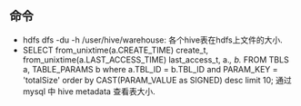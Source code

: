 ## 命令
  * hdfs dfs -du -h /user/hive/warehouse: 各个hive表在hdfs上文件的大小.
  * SELECT from_unixtime(a.CREATE_TIME) create_t, from_unixtime(a.LAST_ACCESS_TIME) last_access_t, a.*, b.* FROM TBLS a, TABLE_PARAMS b 
    where a.TBL_ID = b.TBL_ID 
          and PARAM_KEY = 'totalSize' 
    order by CAST(PARAM_VALUE as SIGNED) desc limit 10;
     通过mysql 中 hive metadata 查看表大小.
     
     
  
